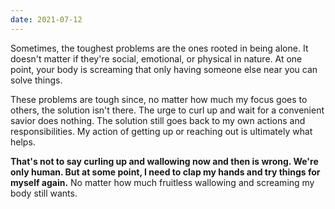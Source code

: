 ```yaml
---
date: 2021-07-12
---
```


Sometimes, the toughest problems are the ones rooted in being alone. It doesn't matter if they're social, emotional, or physical in nature. At one point, your body is screaming that only having someone else near you can solve things.

These problems are tough since, no matter how much my focus goes to others, the solution isn't there. The urge to curl up and wait for a convenient savior does nothing. The solution still goes back to my own actions and responsibilities. My action of getting up or reaching out is ultimately what helps.

**That's not to say curling up and wallowing now and then is wrong. We're only human. But at some point, I need to clap my hands and try things for myself again.** No matter how much fruitless wallowing and screaming my body still wants.

